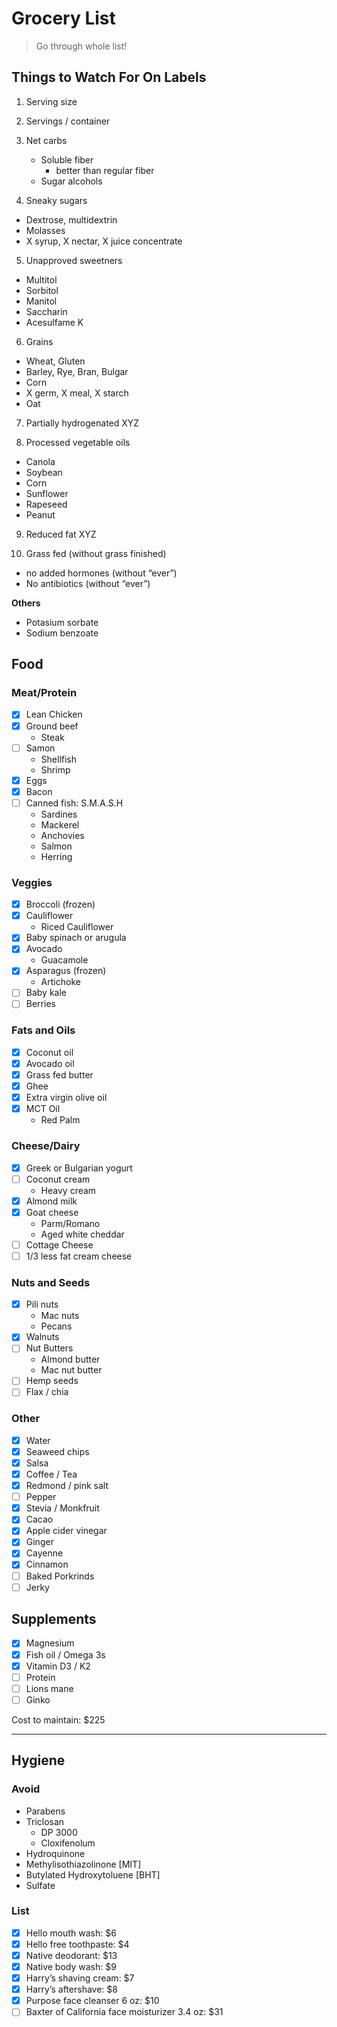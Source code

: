 # Grocery List

> Go through whole list!

## Things to Watch For On Labels
1. Serving size

2. Servings / container

3. Net carbs
	- Soluble fiber
		- better than regular fiber
	- Sugar alcohols

4. Sneaky sugars
- Dextrose, multidextrin
- Molasses
- X syrup, X nectar, X juice concentrate 

5. Unapproved sweetners
- Multitol
- Sorbitol
- Manitol
- Saccharin
- Acesulfame K

6. Grains
- Wheat, Gluten
- Barley, Rye, Bran, Bulgar
- Corn
- X germ, X meal, X starch
- Oat

7. Partially hydrogenated XYZ

8. Processed vegetable oils
- Canola 
- Soybean
- Corn
- Sunflower
- Rapeseed
- Peanut

9. Reduced fat XYZ

10. Grass fed (without grass finished)
- no added hormones (without “ever”)
- No antibiotics (without “ever”)

**Others**

- Potasium sorbate
- Sodium benzoate


## Food

### Meat/Protein

- [x] Lean Chicken 
- [x] Ground beef
	- Steak
- [ ] Samon
	- Shellfish
	- Shrimp
- [x] Eggs 
- [x] Bacon
- [ ] Canned fish: S.M.A.S.H
	- Sardines
	- Mackerel
	- Anchovies 
	- Salmon 
	- Herring

### Veggies

- [x] Broccoli (frozen)
- [x] Cauliflower
	- Riced Cauliflower
- [x] Baby spinach or arugula 
- [x] Avocado 
	- Guacamole
- [x] Asparagus (frozen)
	- Artichoke 
- [ ] Baby kale
- [ ] Berries

### Fats and Oils

- [x] Coconut oil 
- [x] Avocado oil 
- [x] Grass fed butter 
- [x] Ghee
- [x] Extra virgin olive oil 
- [x] MCT Oil
	- Red Palm

### Cheese/Dairy

- [x] Greek or Bulgarian yogurt
- [ ] Coconut cream 
	- Heavy cream
- [x] Almond milk
- [x] Goat cheese
	- Parm/Romano
	- Aged white cheddar
- [ ] Cottage Cheese
- [ ] 1/3 less fat cream cheese

### Nuts and Seeds

- [x] Pili nuts 
	- Mac nuts 
	- Pecans
- [x] Walnuts 
- [ ] Nut Butters 
	- Almond butter
	- Mac nut butter
- [ ] Hemp seeds
- [ ] Flax / chia

### Other

- [x] Water
- [x] Seaweed chips
- [x] Salsa
- [x] Coffee / Tea 
- [x] Redmond / pink salt
- [ ] Pepper
- [x] Stevia / Monkfruit
- [x] Cacao 
- [x] Apple cider vinegar 
- [x] Ginger 
- [x] Cayenne 
- [x] Cinnamon
- [ ] Baked Porkrinds
- [ ] Jerky

## Supplements 
- [x] Magnesium
- [x] Fish oil / Omega 3s
- [x] Vitamin D3 / K2
- [ ] Protein
- [ ] Lions mane 
- [ ] Ginko

Cost to maintain: $225

___
## Hygiene

### Avoid

- Parabens 
- Triclosan
	- DP 3000
	- Cloxifenolum
- Hydroquinone
- Methylisothiazolinone [MIT]
- Butylated Hydroxytoluene [BHT]
- Sulfate

### List
- [x] Hello mouth wash: $6
- [x] Hello free toothpaste: $4
- [x] Native deodorant: $13
- [x] Native body wash: $9
- [x] Harry’s shaving cream: $7
- [x] Harry’s aftershave: $8
- [x] Purpose face cleanser 6 oz: $10
- [ ] Baxter of California face moisturizer 3.4 oz: $31
